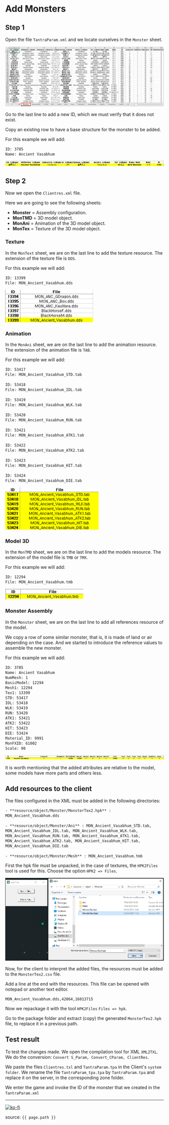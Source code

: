 # Add Monsters

## Step 1

Open the file `TantraParam.xml` and we locate ourselves in the `Monster` sheet.

![TantraParam.xml: Open](https://raw.githubusercontent.com/FernandoCalmet/Tantra/master/extras/img/development/items_management/monster/01.png)

Go to the last line to add a new ID, which we must verify that it does not exist.

Copy an existing row to have a base structure for the monster to be added.

For this example we will add:

```note
ID: 3785  
Name: Ancient Vasabhum
```

![TantraParam.xml : Add new monster line](https://raw.githubusercontent.com/FernandoCalmet/Tantra/master/extras/img/development/items_management/monster/02.png)

## Step 2

Now we open the `Clientres.xml` file.

Here we are going to see the following sheets:

- **Monster** = Assembly configuration.
- **MonTMD** = 3D model object.
- **MonAni** = Animation of the 3D model object.
- **MonTex** = Texture of the 3D model object.

### Texture

In the `MonText` sheet, we are on the last line to add the texture resource. The extension of the texture file is `DDS`.

For this example we will add:

```note
ID: 13399  
File: MON_Ancient_Vasabhum.dds
```

![ClientRes.xml : Add new texture line](https://raw.githubusercontent.com/FernandoCalmet/Tantra/master/extras/img/development/items_management/monster/03.png)

### Animation

In the `MonAni` sheet, we are on the last line to add the animation resource. The extension of the animation file is `TAB`.

For this example we will add:

```note
ID: 53417  
File: MON_Ancient_Vasabhum_STD.tab

ID: 53418  
File: MON_Ancient_Vasabhum_IDL.tab

ID: 53419  
File: MON_Ancient_Vasabhum_WLK.tab

ID: 53420  
File: MON_Ancient_Vasabhum_RUN.tab

ID: 53421  
File: MON_Ancient_Vasabhum_ATK1.tab

ID: 53422  
File: MON_Ancient_Vasabhum_ATK2.tab

ID: 53423  
File: MON_Ancient_Vasabhum_HIT.tab

ID: 53424  
File: MON_Ancient_Vasabhum_DIE.tab
```

![ClientRes.xml : Add new animation line](https://raw.githubusercontent.com/FernandoCalmet/Tantra/master/extras/img/development/items_management/monster/04.png)

### Model 3D

In the `MonTMD` sheet, we are on the last line to add the models resource. The extension of the model file is `TMB` or `TMX`.

For this example we will add:

```note
ID: 12294  
File: MON_Ancient_Vasabhum.tmb
```

![ClientRes.xml : Add new model line](https://raw.githubusercontent.com/FernandoCalmet/Tantra/master/extras/img/development/items_management/monster/05.png)

### Monster Assembly

In the `Monster` sheet, we are on the last line to add all references resource of the model.

We copy a row of some similar monster, that is, it is made of land or air depending on the case. And we started to introduce the reference values to assemble the new monster.

For this example we will add:

```note
ID: 3785  
Name: Ancient Vasabhum  
NumMesh: 1  
BasicModel: 12294  
Mesh1: 12294  
Tex1: 13399  
STD: 53417  
IDL: 53418  
WLK: 53419  
RUN: 53420  
ATK1: 53421  
ATK2: 53422  
HIT: 53423  
DIE: 53424  
Material_ID: 9991  
MonFXID: 61002  
Scale: 90
```

![ClientRes.xml : Add new monster assembly line](https://raw.githubusercontent.com/FernandoCalmet/Tantra/master/extras/img/development/items_management/monster/06.png)

It is worth mentioning that the added attributes are relative to the model, some models have more parts and others less.

## Add resources to the client

The files configured in the XML must be added in the following directories:

```note
- **resource/object/Monster/MonsterTex2.hpk** : MON_Ancient_Vasabhum.dds
  
- **resource/object/Monster/Ani** : MON_Ancient_Vasabhum_STD.tab, MON_Ancient_Vasabhum_IDL.tab, MON_Ancient_Vasabhum_WLK.tab, MON_Ancient_Vasabhum_RUN.tab, MON_Ancient_Vasabhum_ATK1.tab, MON_Ancient_Vasabhum_ATK2.tab, MON_Ancient_Vasabhum_HIT.tab,  MON_Ancient_Vasabhum_DIE.tab
  
- **resource/object/Monster/Mesh** : MON_Ancient_Vasabhum.tmb
```

First the hpk file must be unpacked, in the case of textures, the `HPK2Files` tool is used for this. Choose the option `HPK2 => Files`.

![ClientRes.xml : Unpack hpk file](https://raw.githubusercontent.com/FernandoCalmet/Tantra/master/extras/img/development/items_management/monster/07.png)

Now, for the client to interpret the added files, the resources must be added to the `MonsterTex2.csv` file.

Add a line at the end with the resources. This file can be opened with notepad or another text editor.

```note
MON_Ancient_Vasabhum.dds,42064,16013715
```

Now we repackage it with the tool `HPK2Files` `Files => hpk`.

Go to the package folder and extract (copy) the generated `MonsterTex2.hpk` file, to replace it in a previous path.

## Test result

To test the changes made. We open the compilation tool for XML `XML2TXL`. We do the conversion: `Convert S_Param, Convert_CParam, ClientRes`.

We paste the files `Clientres.txl` and `TantraParam.tpa` in the Client's `system folder`. We rename the file `TantraParam_tpa.tpa` by `TantraParam.tpa` and replace it on the server, in the corresponding zone folder.

We enter the game and invoke the ID of the monster that we created in the `TantraParam.xml`

---

[![ko-fi](https://www.ko-fi.com/img/githubbutton_sm.svg)](https://ko-fi.com/T6T41JKMI)

source: `{{ page.path }}`
